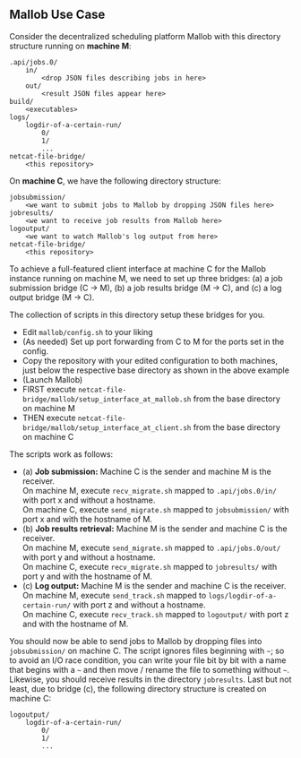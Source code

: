 
## Mallob Use Case

Consider the decentralized scheduling platform Mallob with this directory structure running on **machine M**:

```
.api/jobs.0/
    in/
        <drop JSON files describing jobs in here>
    out/
        <result JSON files appear here>
build/
    <executables>
logs/
    logdir-of-a-certain-run/
        0/
        1/
        ...
netcat-file-bridge/
    <this repository>
```

On **machine C**, we have the following directory structure:

```
jobsubmission/
    <we want to submit jobs to Mallob by dropping JSON files here>
jobresults/
    <we want to receive job results from Mallob here>
logoutput/
    <we want to watch Mallob's log output from here>
netcat-file-bridge/
    <this repository>
```

To achieve a full-featured client interface at machine C for the Mallob instance running on machine M, we need to set up three bridges: (a) a job submission bridge (C → M), (b) a job results bridge (M → C), and (c) a log output bridge (M → C). 

The collection of scripts in this directory setup these bridges for you. 
* Edit `mallob/config.sh` to your liking
* (As needed) Set up port forwarding from C to M for the ports set in the config.
* Copy the repository with your edited configuration to both machines, just below the respective base directory as shown in the above example
* (Launch Mallob)
* FIRST execute `netcat-file-bridge/mallob/setup_interface_at_mallob.sh` from the base directory on machine M
* THEN execute `netcat-file-bridge/mallob/setup_interface_at_client.sh` from the base directory on machine C

The scripts work as follows:

* (a) **Job submission:** Machine C is the sender and machine M is the receiver.  
On machine M, execute `recv_migrate.sh` mapped to `.api/jobs.0/in/` with port x and without a hostname.  
On machine C, execute `send_migrate.sh` mapped to `jobsubmission/` with port x and with the hostname of M.
* (b) **Job results retrieval:** Machine M is the sender and machine C is the receiver.  
On machine M, execute `send_migrate.sh` mapped to `.api/jobs.0/out/` with port y and without a hostname.  
On machine C, execute `recv_migrate.sh` mapped to `jobresults/` with port y and with the hostname of M.
* (c) **Log output:** Machine M is the sender and machine C is the receiver.  
On machine M, execute `send_track.sh` mapped to `logs/logdir-of-a-certain-run/` with port z and without a hostname.  
On machine C, execute `recv_track.sh` mapped to `logoutput/` with port z and with the hostname of M.

You should now be able to send jobs to Mallob by dropping files into `jobsubmission/` on machine C. The script ignores files beginning with `~`; so to avoid an I/O race condition, you can write your file bit by bit with a name that begins with a `~` and then move / rename the file to something without `~`. Likewise, you should receive results in the directory `jobresults`. Last but not least, due to bridge (c), the following directory structure is created on machine C:
```
logoutput/
    logdir-of-a-certain-run/
        0/
        1/
        ...
```
